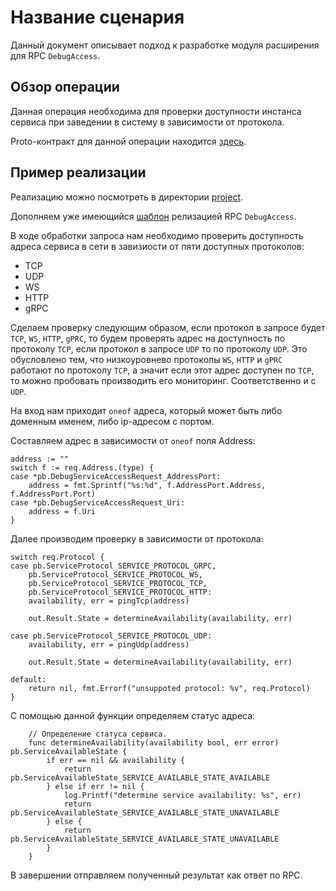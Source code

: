 # Название сценария

Данный документ описывает подход к разработке модуля расширения для RPC `DebugAccess`.

## Обзор операции

Данная операция необходима для проверки доступности инстанса сервиса при заведении в систему в зависимости от протокола.

Proto-контракт для данной операции находится [здесь](project/proto/service_service_manager.proto).

## Пример реализации

Реализацию можно посмотреть в директории [project](project/main.go).

Дополняем уже имеющийся [шаблон](../create_project/project/main.go) релизацией RPC `DebugAccess`.

В ходе обработки запроса нам необходимо проверить доступность адреса сервиса в сети в завизиости от пяти доступных протоколов:

* TCP
* UDP
* WS
* HTTP
* gRPC

Сделаем проверку следующим образом, если протокол в запросе будет `TCP`, `WS`, `HTTP`, `gPRC`, то будем проверять адрес на доступность по протоколу `TCP`, если протокол в запросе `UDP` то по протоколу `UDP`. Это обусловлено тем, что низкоуровнево протоколы `WS`, `HTTP` и `gPRC` работают по протоколу `TCP`, а значит если этот адрес доступен по `TCP`, то можно пробовать производить его мониторинг. Соответственно и с `UDP`.

На вход нам приходит `oneof` адреса, который может быть либо доменным именем, либо ip-адресом с портом.

Составляем адрес в зависимости от `oneof` поля Address:

```golang
address := ""
switch f := req.Address.(type) {
case *pb.DebugServiceAccessRequest_AddressPort:
    address = fmt.Sprintf("%s:%d", f.AddressPort.Address, f.AddressPort.Port)
case *pb.DebugServiceAccessRequest_Uri:
    address = f.Uri
}
```

Далее производим проверку в зависимости от протокола:

```golang
switch req.Protocol {
case pb.ServiceProtocol_SERVICE_PROTOCOL_GRPC,
    pb.ServiceProtocol_SERVICE_PROTOCOL_WS,
    pb.ServiceProtocol_SERVICE_PROTOCOL_TCP,
    pb.ServiceProtocol_SERVICE_PROTOCOL_HTTP:
    availability, err = pingTcp(address)

    out.Result.State = determineAvailability(availability, err)

case pb.ServiceProtocol_SERVICE_PROTOCOL_UDP:
    availability, err = pingUdp(address)

    out.Result.State = determineAvailability(availability, err)

default:
    return nil, fmt.Errorf("unsuppoted protocol: %v", req.Protocol)
}
```

С помощью данной функции определяем статус адреса:

```golang
    // Определение статуса сервиса.
    func determineAvailability(availability bool, err error) pb.ServiceAvailableState {
        if err == nil && availability {
            return pb.ServiceAvailableState_SERVICE_AVAILABLE_STATE_AVAILABLE
        } else if err != nil {
            log.Printf("determine service availability: %s", err)
            return pb.ServiceAvailableState_SERVICE_AVAILABLE_STATE_UNAVAILABLE
        } else {
            return pb.ServiceAvailableState_SERVICE_AVAILABLE_STATE_UNAVAILABLE
        }
    }
```

В завершении отправляем полученный результат как ответ по RPC.
